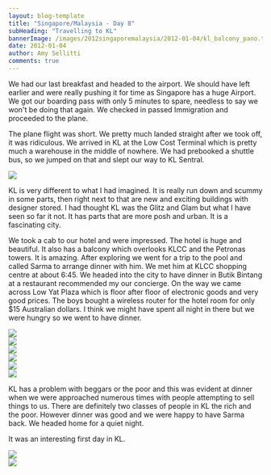 ```yaml
---
layout: blog-template
title: "Singapore/Malaysia - Day 8"
subHeading: "Travelling to KL"
bannerImage: /images/2012singaporemalaysia/2012-01-04/kl_balcony_pano.tif_compressed.JPEG
date: 2012-01-04
author: Amy Sellitti
comments: true
---
```


We had our last breakfast and headed to the airport. We should have left earlier and were really pushing it for time as Singapore has a huge Airport.  We got our boarding pass with only 5 minutes to spare, needless to say we won't be doing that again. We checked in passed Immigration and proceeded to the plane.

The plane flight was short. We  pretty much landed straight after we took off, it was ridiculous. We arrived in KL at the Low Cost Terminal which is pretty much a warehouse in the middle of nowhere. We had prebooked a shuttle bus, so we jumped on that and slept our way to KL Sentral.

<div class="center-image"><img src="/images/2012singaporemalaysia/2012-01-04/IMG_7196.JPG_compressed.JPEG" /></div>

KL is very different to what I had imagined. It is really run down and scummy in some parts, then right next to that are new and exciting buildings with designer stored. I had thought KL was the Glitz and Glam but what I have seen so far it not. It has parts that are more posh and urban. It is a fascinating city. 

We took a cab to our hotel and were impressed. The hotel is huge and beautiful. It also has a balcony which overlooks KLCC and the Petronas towers. It is amazing. After exploring we went for a trip to the pool and called Sarma to arrange dinner with him. We met him at KLCC shopping centre at about 6:45. We headed into the city to have dinner in Butik Bintang at a restaurant recommended my our concierge. On the way we came across Low Yat Plaza which is floor after floor of electronic goods and very good prices. The boys bought a wireless router for the hotel room for only $15 Australian dollars. I think we might have spent all night in there but we were hungry so we went to have dinner.

<div class="center-image"><img src="/images/2012singaporemalaysia/2012-01-04/20120104180922.jpg_compressed.JPEG" /></div>
<div class="center-image"><img src="/images/2012singaporemalaysia/2012-01-04/20120104181404.jpg_compressed.JPEG" /></div>
<div class="center-image"><img src="/images/2012singaporemalaysia/2012-01-04/20120104181427.jpg_compressed.JPEG" /></div>
<div class="center-image"><img src="/images/2012singaporemalaysia/2012-01-04/20120104180108.jpg_compressed.JPEG" /></div>
<div class="center-image"><img src="/images/2012singaporemalaysia/2012-01-04/IMG_7215.JPG_compressed.JPEG" /></div>
<div class="center-image"><img src="/images/2012singaporemalaysia/2012-01-04/IMG_7202.JPG_compressed.JPEG" /></div>

KL has a problem with beggars or the poor and this was evident at dinner when we were approached numerous times with people attempting to sell things to us. There are definitely two classes of people in KL the rich and the poor. However dinner was good and we were happy to have Sarma back. We headed home for a quiet night.

It was an interesting first day in KL.

<div class="center-image"><img src="/images/2012singaporemalaysia/2012-01-04/20120104211127.jpg_compressed.JPEG" /></div>
<div class="center-image"><img src="/images/2012singaporemalaysia/2012-01-04/20120104211940.jpg_compressed.JPEG" /></div>






